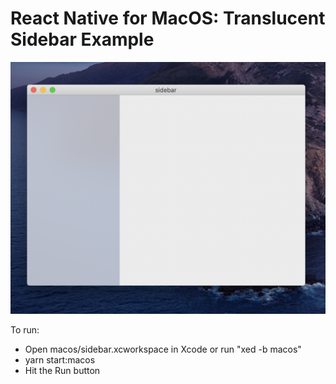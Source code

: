 # React Native for MacOS: Translucent Sidebar Example

![Screenshot](./docs/Screenshot.png)

To run:

- Open macos/sidebar.xcworkspace in Xcode or run "xed -b macos"
- yarn start:macos
- Hit the Run button
